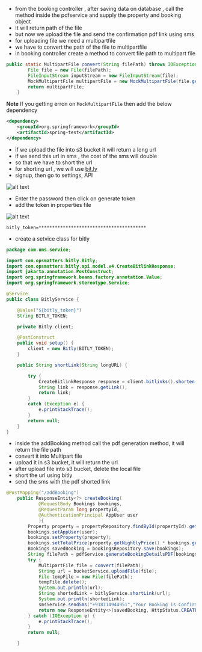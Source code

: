 * from the booking controller , after saving data on database , call the method inside the pdfservice and supply the property and booking object
* It will return path of the file
* but now we upload the file and send the confirmation pdf link using sms
* for uploading file we need a multipartfile
* we have to convert the path of the file to multipartfile 
* in booking controller create a method to convert file path to multipart file

```java
public static MultipartFile convert(String filePath) throws IOException {
        File file = new File(filePath);
        FileInputStream inputStream = new FileInputStream(file);
        MockMultipartFile multipartFile = new MockMultipartFile(file.getName(), file.getName(), MediaType.MULTIPART_FORM_DATA_VALUE, inputStream);
        return multipartFile;
    }
```

**Note**
If you getting erron on `MockMultipartFile` then add the below dependency

```xml
<dependency>
    <groupId>org.springframework</groupId>
    <artifactId>spring-test</artifactId>
</dependency>
```

* if we upload the file into s3 bucket it will return a long url
* if we send this url in sms , the cost of the sms will double
* so that we have to short the url
* for shorting url , we will use [bit.ly](https://bit.ly)
* signup, then go to settings, API

![alt text](https://i.ibb.co/54z3RqR/image.png)

* Enter the password then click on generate token
* add the token in properties file

![alt text](https://i.ibb.co/vDkL9bt/image.png)


```properties
bitly_token=****************************************
```

* create a setvice class for bitly

```java
package com.ums.service;

import com.opsmatters.bitly.Bitly;
import com.opsmatters.bitly.api.model.v4.CreateBitlinkResponse;
import jakarta.annotation.PostConstruct;
import org.springframework.beans.factory.annotation.Value;
import org.springframework.stereotype.Service;

@Service
public class BitlyService {

    @Value("${bitly_token}")
    String BITLY_TOKEN;

    private Bitly client;

    @PostConstruct
    public void setup() {
        client = new Bitly(BITLY_TOKEN);
    }

    public String shortLink(String longURL) {

        try {
            CreateBitlinkResponse response = client.bitlinks().shorten(longURL).get();
            String link = response.getLink();
            return link;
        }
        catch (Exception e) {
            e.printStackTrace();
        }
        return null;
    }
}
```

* inside the addBooking method call the pdf generation method, it will return the file path
* convert it into Multipart file
* upload it in s3 bucket, it will return the url
* after upload file into s3 bucket, delete the local file
* short the url using bitly
* send the sms with the pdf shorted link


```java
@PostMapping("/addBooking")
    public ResponseEntity<?> createBooking(
            @RequestBody Bookings bookings,
            @RequestParam long propertyId,
            @AuthenticationPrincipal AppUser user
            ){
        Property property = propertyRepository.findById(propertyId).get();
        bookings.setAppUser(user);
        bookings.setProperty(property);
        bookings.setTotalPrice(property.getNightlyPrice() * bookings.getTotalNights());
        Bookings savedBooking = bookingsRepository.save(bookings);
        String filePath = pdfService.generateBookingDetailsPDF(bookings, property);
        try {
            MultipartFile file = convert(filePath);
            String url = bucketService.uploadFile(file);
            File tempFile = new File(filePath);
            tempFile.delete();
            System.out.println(url);
            String shortedLink = bitlyService.shortLink(url);
            System.out.println(shortedLink);
            smsService.sendSms("+918114944951","Your Booking is Confirmed. Click here "+shortedLink);
            return new ResponseEntity<>(savedBooking, HttpStatus.CREATED);
        } catch (IOException e) {
            e.printStackTrace();
        }
        return null;

    }
```